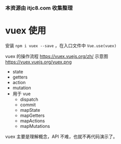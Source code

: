 ### 本资源由 itjc8.com 收集整理
# vuex 使用

安装 `npm i vuex --save` ，在入口文件中 `Vue.use(vuex)`

vuex 的操作流程 https://vuex.vuejs.org/zh/ 示意图 https://vuex.vuejs.org/vuex.png

- state
- getters
- action
- mutation
- 用于 vue
    - dispatch
    - commit
    - mapState
    - mapGetters
    - mapActions
    - mapMutations

vuex 主要是理解概念，API 不难，也就不再代码演示了。
